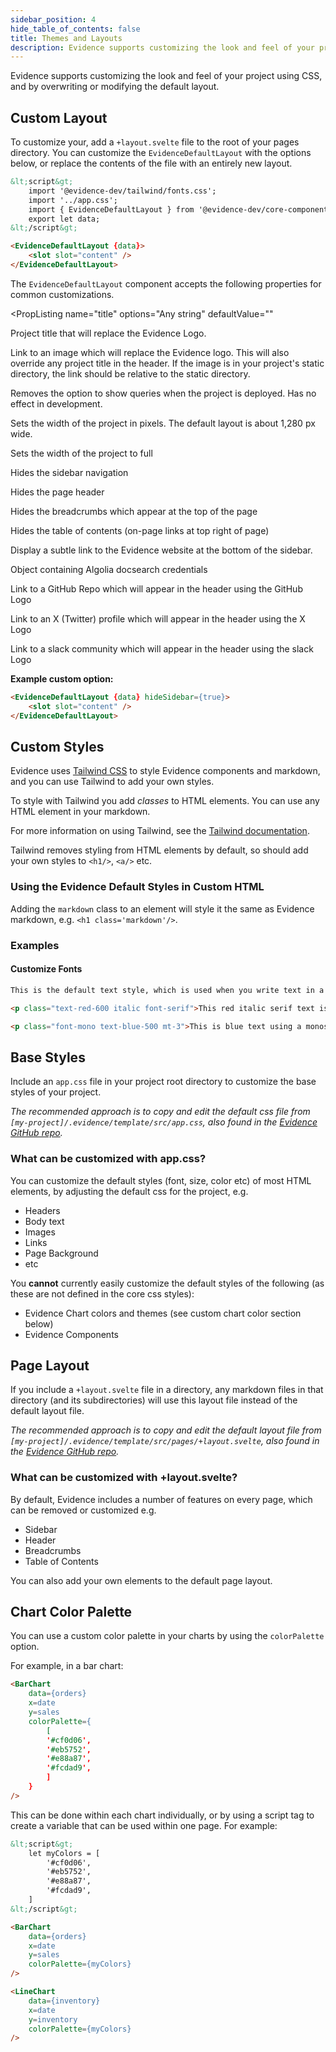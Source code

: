 ```yaml
---
sidebar_position: 4
hide_table_of_contents: false
title: Themes and Layouts
description: Evidence supports customizing the look and feel of your project using CSS, and by overwriting or modifying the default layout.
---
```


Evidence supports customizing the look and feel of your project using CSS, and by overwriting or modifying the default layout.

## Custom Layout 

To customize your, add a `+layout.svelte` file to the root of your pages directory. You can customize the `EvidenceDefaultLayout` with the options below, or replace the contents of the file with an entirely new layout. 

```html
&lt;script&gt;
	import '@evidence-dev/tailwind/fonts.css';
	import '../app.css';
	import { EvidenceDefaultLayout } from '@evidence-dev/core-components';
	export let data;
&lt;/script&gt;

<EvidenceDefaultLayout {data}>
	<slot slot="content" />
</EvidenceDefaultLayout>

```

The `EvidenceDefaultLayout` component accepts the following properties for common customizations.

<PropListing
    name="title"
    options="Any string"
    defaultValue=""
>

Project title that will replace the Evidence Logo.

</PropListing>
<PropListing
    name="logo"
    options="/logo.png"
    defaultValue=""
>

Link to an image which will replace the Evidence logo. This will also override any project title in the header. If the image is in your project's static directory, the link should be relative to the static directory.

</PropListing>
<PropListing
    name="neverShowQueries"
    options={['true', 'false']}
    defaultValue=false
>

Removes the option to show queries when the project is deployed. Has no effect in development.

</PropListing>
<PropListing
    name="maxWidth"
    options="Any number"
    defaultValue=""
>

Sets the width of the project in pixels. The default layout is about 1,280 px wide.

</PropListing>
<PropListing
    name="fullWidth"
    options={['true', 'false']}
    defaultValue=false
>

Sets the width of the project to full

</PropListing>
<PropListing
    name="hideSidebar"
    options={['true', 'false']}
    defaultValue=false
>

Hides the sidebar navigation

</PropListing>
<PropListing
    name="hideHeader"
    options={['true', 'false']}
    defaultValue=false
>

Hides the page header

</PropListing>
<PropListing
    name="hideBreadcrumbs"
    options={['true', 'false']}
    defaultValue=false
>

Hides the breadcrumbs which appear at the top of the page

</PropListing>
<PropListing
    name="hideTOC"
    options={['true', 'false']}
    defaultValue=false
>

Hides the table of contents (on-page links at top right of page)

</PropListing>
<PropListing
    name="builtWithEvidence"
    options={['true', 'false']}
    defaultValue=false
>

Display a subtle link to the Evidence website at the bottom of the sidebar.

</PropListing>
<PropListing
    name="algolia"
    options="{`{{appId: 'xxx', apiKey: 'xxx', indexName: 'xxx'}}`}"
    defaultValue=""
>

Object containing Algolia docsearch credentials

</PropListing>
<PropListing
    name="githubRepo"
    defaultValue='https://github.com/evidence-dev/evidence'
>

Link to a GitHub Repo which will appear in the header using the GitHub Logo

</PropListing>
<PropListing
    name="xProfile"
    defaultValue='https://twitter.com/evidence_dev'
>

Link to an X (Twitter) profile which will appear in the header using the X Logo

</PropListing>
<PropListing
    name="slackCommunity"
    defaultValue='https://slack.evidence.dev'
>

Link to a slack community which will appear in the header using the slack Logo

</PropListing>

**Example custom option:**
```html
<EvidenceDefaultLayout {data} hideSidebar={true}>
	<slot slot="content" />
</EvidenceDefaultLayout>
```

## Custom Styles

Evidence uses [Tailwind CSS](https://tailwindcss.com) to style Evidence components and markdown, and you can use Tailwind to add your own styles.

To style with Tailwind you add *classes* to HTML elements. You can use any HTML element in your markdown.

For more information on using Tailwind, see the [Tailwind documentation](https://tailwindcss.com/docs).

<Alert status="info">

Tailwind removes styling from HTML elements by default, so should add your own styles to `<h1/>`, `<a/>` etc. 

</Alert>

### Using the Evidence Default Styles in Custom HTML

Adding the `markdown` class to an element will style it the same as Evidence markdown, e.g.  `<h1 class='markdown'/>`. 

### Examples

#### Customize Fonts

```markdown
This is the default text style, which is used when you write text in a markdown file.

<p class="text-red-600 italic font-serif">This red italic serif text is defined inside a HTML p (paragraph) element.</p>

<p class="font-mono text-blue-500 mt-3">This is blue text using a monospace font, and a custom top margin.</p>
```

## Base Styles

Include an `app.css` file in your project root directory to customize the base styles of your project.

_The recommended approach is to copy and edit the default css file from `[my-project]/.evidence/template/src/app.css`, also found in the [Evidence GitHub repo](https://github.com/evidence-dev/evidence/blob/main/sites/example-project/src/app.css)._

### What can be customized with app.css?

You can customize the default styles (font, size, color etc) of most HTML elements, by adjusting the default css for the project, e.g.

- Headers
- Body text
- Images
- Links
- Page Background
- etc

You **cannot** currently easily customize the default styles of the following (as these are not defined in the core css styles):

- Evidence Chart colors and themes (see custom chart color section below)
- Evidence Components

## Page Layout

If you include a `+layout.svelte` file in a directory, any markdown files in that directory (and its subdirectories) will use this layout file instead of the default layout file.

_The recommended approach is to copy and edit the default layout file from `[my-project]/.evidence/template/src/pages/+layout.svelte`, also found in the [Evidence GitHub repo](https://github.com/evidence-dev/evidence/blob/main/sites/example-project/src/pages/+layout.svelte)._

### What can be customized with +layout.svelte?

By default, Evidence includes a number of features on every page, which can be removed or customized e.g.

- Sidebar
- Header
- Breadcrumbs
- Table of Contents

You can also add your own elements to the default page layout.

## Chart Color Palette

You can use a custom color palette in your charts by using the `colorPalette` option.

For example, in a bar chart:

```markdown
<BarChart
    data={orders}
    x=date
    y=sales
    colorPalette={
        [
        '#cf0d06',
        '#eb5752',
        '#e88a87',
        '#fcdad9',
        ]
    }
/>
```

This can be done within each chart individually, or by using a script tag to create a variable that can be used within one page. For example:

```markdown
&lt;script&gt;
    let myColors = [
        '#cf0d06',
        '#eb5752',
        '#e88a87',
        '#fcdad9',
    ]
&lt;/script&gt;

<BarChart
    data={orders}
    x=date
    y=sales
    colorPalette={myColors}
/>

<LineChart
    data={inventory}
    x=date
    y=inventory
    colorPalette={myColors}
/>
```
